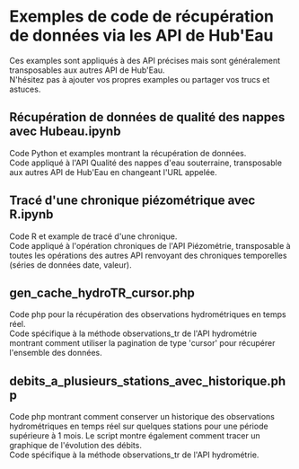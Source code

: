 # Exemples de code de récupération de données via les API de Hub'Eau

Ces examples sont appliqués à des API précises mais sont généralement transposables aux autres API de Hub'Eau.  
N'hésitez pas à ajouter vos propres examples ou partager vos trucs et astuces.  

## Récupération de données de qualité des nappes avec Hubeau.ipynb
Code Python et examples montrant la récupération de données.  
Code appliqué à l'API Qualité des nappes d'eau souterraine, transposable aux autres API de Hub'Eau en changeant l'URL appelée.  

## Tracé d'une chronique piézométrique avec R.ipynb
Code R et example de tracé d'une chronique.  
Code appliqué à l'opération chroniques de l'API Piézométrie, transposable à toutes les opérations des autres API renvoyant des chroniques temporelles (séries de données date, valeur).  

## gen_cache_hydroTR_cursor.php
Code php pour la récupération des observations hydrométriques en temps réel.  
Code spécifique à la méthode observations_tr de l'API hydrométrie montrant comment utiliser la pagination de type 'cursor' pour récupérer l'ensemble des données.  

## debits_a_plusieurs_stations_avec_historique.php
Code php montrant comment conserver un historique des observations hydrométriques en temps réel sur quelques stations pour une période supérieure à 1 mois. Le script montre également comment tracer un graphique de l'évolution des débits.  
Code spécifique à la méthode observations_tr de l'API hydrométrie.  
